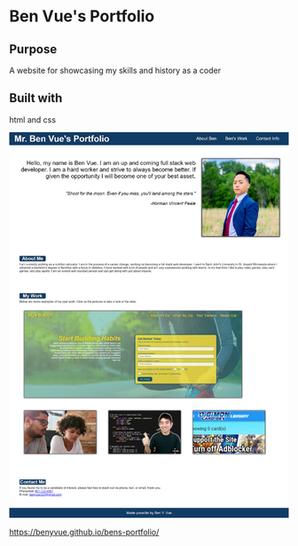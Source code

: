 # Ben Vue's Portfolio

## Purpose
A website for showcasing my skills and history as a coder

## Built with
html and css

![Ben-Portfolio](./assets/images/Ben-Portfolio.png)

https://benyvue.github.io/bens-portfolio/